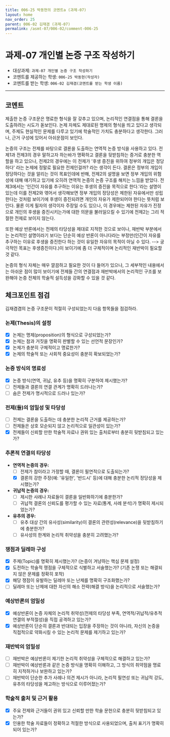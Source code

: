 ```yaml
---
title: 006-25 박동현의 코멘트a (과제-07) 
layout: home
nav_order: 25
parent: 006-02 김재겸 (과제-07)
permalink: /asmt-07/006-02/comment-006-25
---
```


# 과제-07 개인별 논증 구조 작성하기

- 대상과제: `과제-07 개인별 논증 구조 작성하기`
- 코멘트를 제공하는 학생: `006-25 박동현(작성자)` 
- 코멘트를 받는 학생: `006-02 김재겸(코멘트를 받는 학생 이름)` 

---

## 코멘트

제출한 논증 구조문은 명료한 형식을 잘 갖추고 있으며, 논리적인 연결점을 통해 결론을 도출하려는 시도가 돋보인다. 논제 자체도 제대로된 명제의 형식을 띄고 있다고 생각되며, 주제도 현실적인 문제를 다루고 있기에 학술적인 가치도 충분하다고 생각한다. 그러나, 근거 구성에 있어서 아쉬운점이 보인다.

논증의 구조는 전제를 바탕으로 결론을 도출하는 연역적 논증 방식을 사용하고 있다. 전제1과 전제3의 경우 말하고자 하는바가 명확하고 결론을 뒷받침하는 증거로 충분한 역할을 하고 있으나, 전제2의 경우에는 이 전제가 '후생 증진을 위하여 정부의 개입은 정당하다' 라는 논제에 정말로 필요한 전제인걸까? 라는 생각이 든다. 결론은 정부의 개입이 정당하다는 것을 알리는 것이 목표인데에 반해, 전제2의 설명을 보면 정부 개입의 위험성에 대해 얘기하고 있기에 오히려 연역적 논증의 논증 구조를 해치는 느낌을 받았다. 전제3에서는 '인간이 자유를 추구하는 이유는 후생의 증진을 목적으로 한다.'라는 설명이 있는데 이를 전제2와 엮어서 생각해보면 정부 개입의 정당성은 제한된 자유에서만 성립한다는 것처럼 보이기에 후생이 증진되려면 개인의 자유가 제한되어야 한다는 뜻처럼 보인다. 물론 이게 필자의 생각이자 주장일 수도 있으나, 이 경우에는 제한된 자유가 진정으로 개인의 후생을 증진시키는가에 대한 의문을 불러일으킬 수 있기에 전제2는 그리 적절한 전제로 보이지 않는다.

또한 예상 반론에서는 전제의 타당성을 제대로 지적한 것으로 보이나, 재반박 부분에서는 논리적인 설명이라기 보다는 단순히 예상 반론이 아니다라는 부정만(인간이 자유를 추구하는 이유로 후생을 증진한다 하는 것이 유일한 자유의 목적이 아닐 수 있다. --> 궁극적인 목표는 후생증진이다.)이 보이기에 좀 더 구체적이며 논리적인 재반박이 필요할 것 같다.

논증의 형식 자체는 매우 깔끔하고 필요한 것이 다 들어가 있으나, 그 세부적인 내용에서는 아쉬운 점이 많이 보이기에 전제들 간의 연결점과 재반박에서의 논리적인 구조를 보완해야 논증 전체의 학술적 설득성을 강화할 수 있을 것 같다.

## 체크포인트 점검

김재겸겸의 논증 구조문이 적절히 구성되었는지 다음 항목들을 점검하라.

### **논제(Thesis)의 설정**
- [x] 논제는 명제(proposition)의 형식으로 구성되었는가?
- [x] 논제는 참과 거짓을 명확히 판별할 수 있는 선언적 문장인가?
- [x] 논제가 충분히 구체적이고 명료한가?
- [x] 논제의 학술적 또는 사회적 중요성이 충분히 확보되었는가?

### **논증 방식의 명료성**
- [x] 논증 방식(연역, 귀납, 유추 등)을 명확히 구분하여 제시했는가?
- [ ] 전제들과 결론의 연결 관계가 명확히 드러나는가?
- [ ] 숨은 전제가 명시적으로 드러나 있는가?

### **전제(들)의 엄밀성 및 타당성**
- [ ] 전제는 결론을 도출하는 데 충분한 논리적 근거를 제공하는가?
- [ ] 전제들은 상호 모순되지 않고 논리적으로 일관성이 있는가?
- [x] 전제들이 신뢰할 만한 학술적 자료나 권위 있는 출처로부터 충분히 뒷받침되고 있는가?

### **추론적 연결의 타당성**
- **연역적 논증의 경우:**
  - [ ] 전제가 참이라고 가정할 때, 결론이 필연적으로 도출되는가?
  - [x] 결론의 강한 주장(예: '유일한', '반드시' 등)에 대해 충분한 논리적 정당성을 제시했는가?

- **귀납적 논증의 경우:**
  - [ ] 제시한 사례나 자료들이 결론을 일반화하기에 충분한가?
  - [ ] 귀납적 결론의 신뢰도를 평가할 수 있는 자료(통계, 사례 분석)가 명확히 제시되었는가?

- **유추의 경우:**
  - [ ] 유추 대상 간의 유사성(similarity)이 결론의 관련성(relevance)을 뒷받침하기에 충분한가?
  - [ ] 유사성의 한계와 논리적 취약성을 충분히 고려했는가?

### **쟁점과 딜레마 구성**
- [x] 주제(Topic)를 명확히 제시했는가? (논증이 겨냥하는 핵심 문제 설정)
- [x] 도전하는 학술적 쟁점을 구체적으로 식별하고 서술했는가? (기존 논쟁 또는 해결되지 않은 문제를 정확히 포착)
- [x] 해당 쟁점이 유발하는 딜레마 또는 난제를 명확히 구조화했는가?
- [ ] 딜레마 또는 난제에 대한 자신의 해소 전략(해결 방식)을 논리적으로 서술했는가?

### **예상반론의 엄밀성**
- [x] 예상반론이 논증 자체의 논리적 취약성(전제의 타당성 부족, 연역적/귀납적/유추적 연결의 부적절성)을 직접 공격하고 있는가?
- [x] 예상반론이 단순히 결론과 반대되는 입장을 주장하는 것이 아니라, 자신의 논증을 직접적으로 약화시킬 수 있는 논리적 문제를 제기하고 있는가?

### **재반박의 엄밀성**
- [ ] 재반박은 예상반론이 제기한 논리적 취약성을 구체적으로 해결하고 있는가?
- [ ] 재반박이 예상반론과 같은 논증 방식을 명확히 이해하고, 그 방식의 취약점을 명료히 지적하거나 보완하고 있는가?
- [ ] 재반박이 단순한 추가 사례나 의견 제시가 아니라, 논리적 필연성 또는 귀납적 강도, 유추의 타당성을 제고하는 방식으로 이루어졌는가?

### **학술적 출처 및 근거 활용**
- [x] 주요 전제와 근거들이 권위 있고 신뢰할 만한 학술 문헌으로 충분히 뒷받침되고 있는가?
- [x] 인용한 학술 자료들이 정확하고 적절한 방식으로 사용되었으며, 출처 표기가 명확히 되어 있는가?
